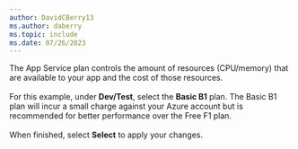 ```yaml
---
author: DavidCBerry13
ms.author: daberry
ms.topic: include
ms.date: 07/26/2023
---
```

The App Service plan controls the amount of resources (CPU/memory) that are available to your app and the cost of those resources.<br>
<br>
For this example, under **Dev/Test**, select the **Basic B1** plan. The Basic B1 plan will incur a small charge against your Azure account but is recommended for better performance over the Free F1 plan.<br>
<br>
When finished, select **Select** to apply your changes.